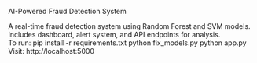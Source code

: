 AI-Powered Fraud Detection System

A real-time fraud detection system using Random Forest and SVM models.  
Includes dashboard, alert system, and API endpoints for analysis.  
To run:
pip install -r requirements.txt
python fix_models.py
python app.py  
Visit: http://localhost:5000  
